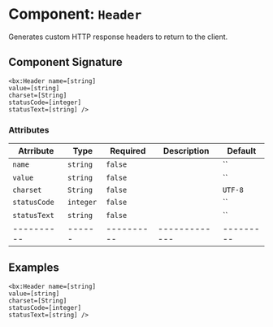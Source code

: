 [comment]: # (Note: This documentation is generated dynamically in the build process.  To modify the contents, change the javadoc on the _invoke method of the Component class)
# Component: `Header`

Generates custom HTTP response headers to return to the client.

## Component Signature
```
<bx:Header name=[string]
value=[string]
charset=[String]
statusCode=[integer]
statusText=[string] />
```
### Attributes

| Atrribute | Type | Required | Description | Default |
|----------|------|----------|-------------|---------|
| `name` | `string` | `false` |  | ``|
| `value` | `string` | `false` |  | ``|
| `charset` | `String` | `false` |  | `UTF-8`|
| `statusCode` | `integer` | `false` |  | ``|
| `statusText` | `string` | `false` |  | ``|
|----------|------|----------|-------------|---------|



## Examples

```
<bx:Header name=[string]
value=[string]
charset=[String]
statusCode=[integer]
statusText=[string] />
```
